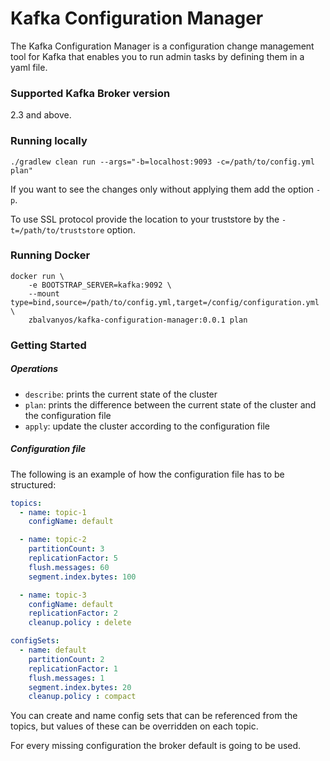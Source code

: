 # Kafka Configuration Manager

The Kafka Configuration Manager is a configuration change management tool for Kafka that enables you to run admin tasks by defining them in a yaml file. 

### Supported Kafka Broker version
2.3 and above.

### Running locally
`./gradlew clean run --args="-b=localhost:9093 -c=/path/to/config.yml plan"`

If you want to see the changes only without applying them add the option `-p`.

To use SSL protocol provide the location to your truststore by the `-t=/path/to/truststore` option.

### Running Docker 
```
docker run \
	-e BOOTSTRAP_SERVER=kafka:9092 \
	--mount type=bind,source=/path/to/config.yml,target=/config/configuration.yml \
	zbalvanyos/kafka-configuration-manager:0.0.1 plan
```

### Getting Started

##### Operations

- `describe`: prints the current state of the cluster
- `plan`: prints the difference between the current state of the cluster and the configuration file
- `apply`: update the cluster according to the configuration file

##### Configuration file
The following is an example of how the configuration file has to be structured:

```yaml
topics:
  - name: topic-1
    configName: default

  - name: topic-2
    partitionCount: 3
    replicationFactor: 5
    flush.messages: 60
    segment.index.bytes: 100

  - name: topic-3
    configName: default
    replicationFactor: 2
    cleanup.policy : delete

configSets:
  - name: default
    partitionCount: 2
    replicationFactor: 1
    flush.messages: 1
    segment.index.bytes: 20
    cleanup.policy : compact
```

You can create and name config sets that can be referenced from the topics, but values of these can be overridden on each topic. 

For every missing configuration the broker default is going to be used. 
